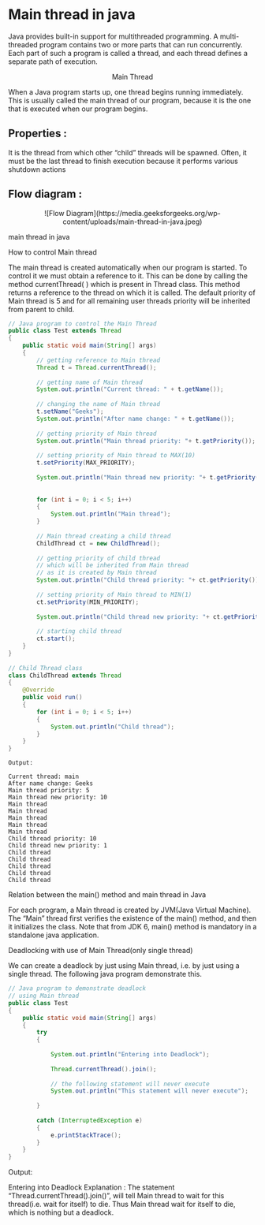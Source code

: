 <h1>Main thread in java</h1>

Java provides built-in support for multithreaded programming. A multi-threaded program contains two or more parts that can run concurrently. Each part of such a program is called a thread, and each thread defines a separate path of execution.

<div align="center">Main Thread</div>

When a Java program starts up, one thread begins running immediately. This is usually called the main thread of our program, because it is the one that is executed when our program begins.

<h2>Properties :</h2>

It is the thread from which other “child” threads will be spawned.
Often, it must be the last thread to finish execution because it performs various shutdown actions
<h2>Flow diagram :</h2>

<div align="center">
	![Flow Diagram](https://media.geeksforgeeks.org/wp-content/uploads/main-thread-in-java.jpeg)
</div>

main thread in java

How to control Main thread

The main thread is created automatically when our program is started. To control it we must obtain a reference to it. This can be done by calling the method currentThread( ) which is present in Thread class. This method returns a reference to the thread on which it is called. The default priority of Main thread is 5 and for all remaining user threads priority will be inherited from parent to child.

```java
// Java program to control the Main Thread 
public class Test extends Thread 
{ 
    public static void main(String[] args) 
    { 
        // getting reference to Main thread 
        Thread t = Thread.currentThread(); 
          
        // getting name of Main thread 
        System.out.println("Current thread: " + t.getName()); 
          
        // changing the name of Main thread 
        t.setName("Geeks"); 
        System.out.println("After name change: " + t.getName()); 
          
        // getting priority of Main thread 
        System.out.println("Main thread priority: "+ t.getPriority()); 
          
        // setting priority of Main thread to MAX(10) 
        t.setPriority(MAX_PRIORITY); 
          
        System.out.println("Main thread new priority: "+ t.getPriority()); 
          
          
        for (int i = 0; i < 5; i++) 
        { 
            System.out.println("Main thread"); 
        } 
          
        // Main thread creating a child thread 
        ChildThread ct = new ChildThread(); 
          
        // getting priority of child thread 
        // which will be inherited from Main thread 
        // as it is created by Main thread 
        System.out.println("Child thread priority: "+ ct.getPriority()); 
          
        // setting priority of Main thread to MIN(1) 
        ct.setPriority(MIN_PRIORITY); 
          
        System.out.println("Child thread new priority: "+ ct.getPriority()); 
          
        // starting child thread 
        ct.start(); 
    } 
} 
  
// Child Thread class 
class ChildThread extends Thread 
{ 
    @Override
    public void run()  
    { 
        for (int i = 0; i < 5; i++) 
        { 
            System.out.println("Child thread"); 
        } 
    } 
} 
```
```text 
Output:

Current thread: main
After name change: Geeks
Main thread priority: 5
Main thread new priority: 10
Main thread
Main thread
Main thread
Main thread
Main thread
Child thread priority: 10
Child thread new priority: 1
Child thread
Child thread
Child thread
Child thread
Child thread
```

Relation between the main() method and main thread in Java

For each program, a Main thread is created by JVM(Java Virtual Machine). The “Main” thread first verifies the existence of the main() method, and then it initializes the class. Note that from JDK 6, main() method is mandatory in a standalone java application.

Deadlocking with use of Main Thread(only single thread)

We can create a deadlock by just using Main thread, i.e. by just using a single thread. The following java program demonstrate this.

```java
// Java program to demonstrate deadlock 
// using Main thread 
public class Test  
{ 
    public static void main(String[] args) 
    { 
        try
        { 
              
            System.out.println("Entering into Deadlock"); 
              
            Thread.currentThread().join(); 
              
            // the following statement will never execute 
            System.out.println("This statement will never execute"); 
              
        }  
          
        catch (InterruptedException e)  
        { 
            e.printStackTrace(); 
        } 
    } 
} 
```
Output:

Entering into Deadlock
Explanation :
The statement “Thread.currentThread().join()”, will tell Main thread to wait for this thread(i.e. wait for itself) to die. Thus Main thread wait for itself to die, which is nothing but a deadlock.